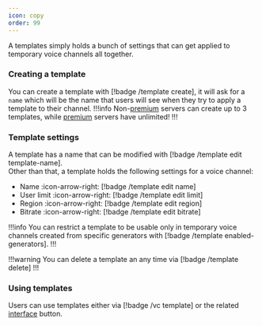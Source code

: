 ```yaml
---
icon: copy
order: 99
---
```

A templates simply holds a bunch of settings that can get applied to temporary voice channels all together.

### Creating a template
You can create a template with [!badge /template create], it will ask for a `name` which will be the name that users will see when they try to apply a template to their channel.
!!!info
Non-[premium](../premium.md) servers can create up to 3 templates, while [premium](../premium.md) servers have unlimited!
!!!

### Template settings  
A template has a name that can be modified with [!badge /template edit template-name].  
Other than that, a template holds the following settings for a voice channel:
- Name :icon-arrow-right: [!badge /template edit name]
- User limit :icon-arrow-right: [!badge /template edit limit]
- Region :icon-arrow-right: [!badge /template edit region]
- Bitrate :icon-arrow-right: [!badge /template edit bitrate]

!!!info
You can restrict a template to be usable only in temporary voice channels created from specific generators with [!badge /template enabled-generators].
!!!

!!!warning
You can delete a template an any time via [!badge /template delete]
!!!

### Using templates
Users can use templates either via [!badge /vc template] or the related [interface](interfaces.md) button.
